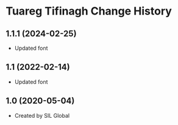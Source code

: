 Tuareg Tifinagh Change History
====================

1.1.1 (2024-02-25)
----------------
* Updated font

1.1 (2022-02-14)
----------------
* Updated font

1.0 (2020-05-04)
----------------
* Created by SIL Global
